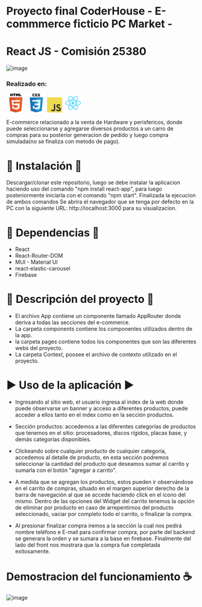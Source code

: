 # Proyecto final CoderHouse - E-commmerce ficticio PC Market - 


# React JS - Comisión 25380 

![image](https://github.com/joaquin-leonel/ecommerce/tree/master/public/media/coderLogo.png)

### Realizado en:

<img src="https://raw.githubusercontent.com/github/explore/80688e429a7d4ef2fca1e82350fe8e3517d3494d/topics/html/html.png" alt="HTML Logo" width="50" height="50"/> <img src="https://raw.githubusercontent.com/github/explore/80688e429a7d4ef2fca1e82350fe8e3517d3494d/topics/css/css.png" alt="CSS Logo" width="50" height="50"/> <img src="https://raw.githubusercontent.com/github/explore/80688e429a7d4ef2fca1e82350fe8e3517d3494d/topics/javascript/javascript.png" alt="JavaScript Logo" width="40" height="40"/> <img src="https://raw.githubusercontent.com/github/explore/80688e429a7d4ef2fca1e82350fe8e3517d3494d/topics/react/react.png" alt="React Logo" width="50" height="50"/>


E-commerce relacionado a la venta de Hardware y perisfericos, donde puede seleccionarse y agregarse diversos productos a un carro de compras para su posterior generacion de pedido y luego compra simulada(no se finaliza con metodo de pago).

# :blue_book: Instalación :blue_book:

Descargar/clonar este repositorio, luego se debe instalar la aplicacion haciendo uso del comando "npm install react-app", para luego posteriormente iniciarla con el comando "npm start". Finalizada la ejecucion de ambos comandos Se abrira el navegador que se tenga por defecto en la PC con la siguiente URL:  http://localhost:3000 para su visualizacion.

# :notebook: Dependencias :notebook:

- React
- React-Router-DOM 
- MUI - Material UI 
- react-elastic-carousel
- Firebase

# :blue_book: Descripción del proyecto :blue_book:

- El archivo App contiene un componente llamado AppRouter donde deriva a todas las secciones del e-commerce.
- La carpeta components contiene los componentes utilizados dentro de la app. 
- la carpeta pages contiene todos los componentes que son las diferentes webs del proyecto.
- La carpeta Context, poosee el archivo de contexto utilizado en el proyecto.

# :arrow_forward: Uso de la aplicación :arrow_forward:

- Ingresando al sitio web, el usuario ingresa al index de la web donde puede observarse un banner y acceso a diferentes productos, puede acceder a ellos tanto en el index como en la sección productos.

- Sección productos: accedemos a las diferentes categorías de productos que tenemos en el sitio: procesadores, discos rígidos, placas base, y demás categorías disponibles.

- Clickeando sobre cualquier producto de cualquier categoría, accedemos al detalle de producto, en esta sección podremos seleccionar la cantidad del producto que deseamos sumar al carrito y sumarla con el botón "agregar a carrito".
- A medida que se agregan los productos, estos pueden ir observándose en el carrito de compras, situado en el margen superior derecho de la barra de navegación al que se accede haciendo click en el icono del mismo. Dentro de las opciones del Widget del carrito tenemos la opción de eliminar por producto en caso de arrepentirnos del producto seleccionado, vaciar por completo todo el carrito, o finalizar la compra.

- Al presionar finalizar compra iremos a la sección la cual nos pedirá nombre teléfono e E-mail para confirmar compra, por parte del backend se generara la orden y se sumara a la base en firebase. Finalmente del lado del front nos mostrara que la compra fue completada exitosamente.

# Demostracion del funcionamiento :coffee:

![image](https://github.com/joaquin-leonel/ecommerce/tree/master/public/media/Demo.gif)



